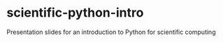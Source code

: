 scientific-python-intro
=======================

Presentation slides for an introduction to Python for scientific computing
